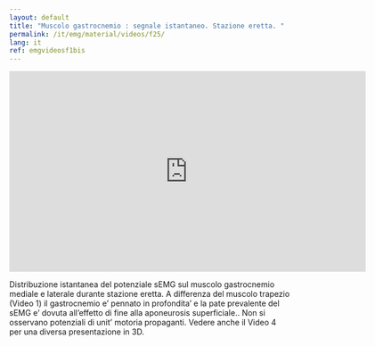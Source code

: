 ```yaml
---
layout: default
title: "Muscolo gastrocnemio : segnale istantaneo. Stazione eretta. "
permalink: /it/emg/material/videos/f25/
lang: it
ref: emgvideosf1bis
---
```


<iframe width="640" height="360" src="https://www.youtube.com/embed/cMBNdZnjNkk?si=ysL68jkkT1gyquPE" title="YouTube video player" frameborder="0" allow="accelerometer; autoplay; clipboard-write; encrypted-media; gyroscope; picture-in-picture; web-share" allowfullscreen></iframe>

Distribuzione istantanea del potenziale sEMG sul muscolo gastrocnemio mediale e laterale durante stazione eretta. A differenza del muscolo trapezio (Video 1) il gastrocnemio e’ pennato in profondita’ e la pate prevalente del sEMG e’ dovuta all’effetto di fine alla aponeurosis superficiale.. Non si osservano potenziali di unit’ motoria propaganti. Vedere anche il Video 4 per una diversa presentazione in 3D.
